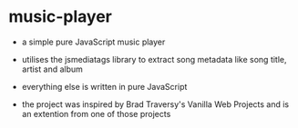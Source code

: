 # music-player
- a simple pure JavaScript music player

- utilises the jsmediatags library to extract song metadata like song title, artist and album
- everything else is written in pure JavaScript
- the project was inspired by Brad Traversy's Vanilla Web Projects and is an extention from one of those projects
